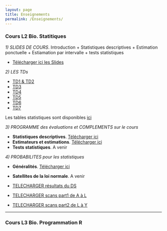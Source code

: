```yaml
---
layout: page
title: Enseignements
permalink: /Enseignements/
---
```



### Cours L2 Bio. Statitiques

*1) SLIDES DE COURS*.  Introduction + Statistiques descriptives + Estimation ponctuelle + Estiamation par intervalle + tests statistiques

- [Télécharger ici les Slides](./Publications/MSV31_cours.pdf)


*2) LES TDs*

- [TD1 & TD2](./Publications/MSV31_TD1.pdf)
- [TD3](./Publications/MSV31_TD3.pdf)
- [TD4](./Publications/MSV31_TD4.pdf)
- [TD5](./Publications/MSV31_TD5.pdf)
- [TD6](./Publications/MSV31_TD6.pdf)
- [TD7](./Publications/MSV31_TD7.pdf)

Les tables statistiques sont disponibles [ici](./Publications/tables_statistiques.pdf)

*3)  PROGRAMME des évaluations et COMPLEMENTS sur le cours*

- **Statistiques descriptives**. [Télécharger ici](./Publications/Stat_descriptives.pdf) 
- **Estimateurs et estimations**. [Télécharger ici](./Publications/Estimation.pdf)
- **Tests statistiques**. A venir

*4) PROBABILITES pour les statistiques*

- **Généralités**. [Télécharger ici](./Publications/Rappels_probabilites.pdf) 
- **Satellites de la loi normale**. A venir


- [TELECHARGER résultats du DS](./Publications/resultats.ods)
- [TELECHARGER scans part1 de A à L](./Publications/Ab_to_Lo.rar)
- [TELECHARGER scans part2 de L à Y](./Publications/Lu_to_Y.rar)


---

### Cours L3 Bio. Programmation R



